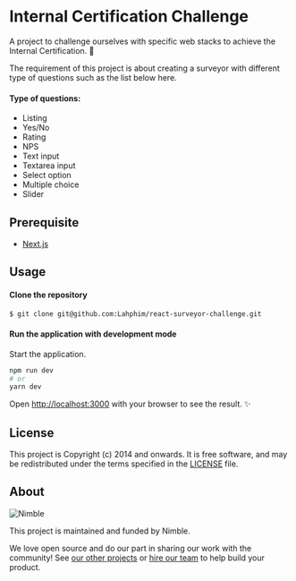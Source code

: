 # Internal Certification Challenge

A project to challenge ourselves with specific web stacks to achieve the Internal Certification. 🚀

The requirement of this project is about creating a surveyor with different type of questions such as the list below here.

#### Type of questions:
* Listing
* Yes/No
* Rating
* NPS
* Text input
* Textarea input
* Select option
* Multiple choice
* Slider

## Prerequisite
* [Next.js](https://github.com/vercel/next.js)

## Usage

#### Clone the repository

```sh
$ git clone git@github.com:Lahphim/react-surveyor-challenge.git
```

#### Run the application with development mode

Start the application.
```sh
npm run dev
# or
yarn dev
```

Open [http://localhost:3000](http://localhost:3000) with your browser to see the result. ✨

## License

This project is Copyright (c) 2014 and onwards. It is free software,
and may be redistributed under the terms specified in the [LICENSE] file.

[LICENSE]: /LICENSE

## About

![Nimble](https://assets.nimblehq.co/logo/dark/logo-dark-text-160.png)

This project is maintained and funded by Nimble.

We love open source and do our part in sharing our work with the community!
See [our other projects][community] or [hire our team][hire] to help build your product.

[community]: https://github.com/nimblehq
[hire]: https://nimblehq.co/
